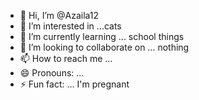 - 👋 Hi, I’m @Azaila12
- 👀 I’m interested in ...cats
- 🌱 I’m currently learning ... school things
- 💞️ I’m looking to collaborate on ... nothing
- 📫 How to reach me ...
- 😄 Pronouns: ...
- ⚡ Fun fact: ... I'm pregnant 

<!---
Azaila12/Azaila12 is a ✨ special ✨ repository because its `README.md` (this file) appears on your GitHub profile.
You can click the Preview link to take a look at your changes.
--->
